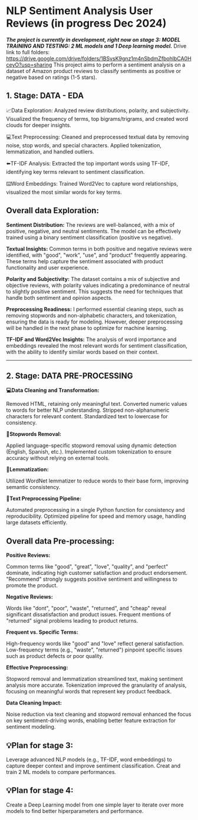 # NLP **Sentiment Analysis User Reviews** (in progress Dec 2024)
***The project is currently in development, right now on stage 3: MODEL TRAINING AND TESTING: 2 ML models and 1 Deep learning model.***
Drive link to full folders: https://drive.google.com/drive/folders/1BSvsK9gnz1m4nSbdmZfbohlbCA0HceyO?usp=sharing
This project aims to perform a sentiment analysis on a dataset of Amazon product reviews to classify sentiments as positive or negative based on ratings (1-5 stars).


## **1. Stage: DATA - EDA**

📈Data Exploration: Analyzed review distributions, polarity, and subjectivity. Visualized the frequency of terms, top bigrams/trigrams, and created word clouds for deeper insights.

💻Text Preprocessing: Cleaned and preprocessed textual data by removing noise, stop words, and special characters. Applied tokenization, lemmatization, and handled outliers.

⬅️TF-IDF Analysis: Extracted the top important words using TF-IDF, identifying key terms relevant to sentiment classification.

⌨️Word Embeddings: Trained Word2Vec to capture word relationships, visualized the most similar words for key terms.


## **Overall data Exploration:**

**Sentiment Distribution:**
The reviews are well-balanced, with a mix of positive, negative, and neutral sentiments. The model can be effectively trained using a binary sentiment classification (positive vs negative).

**Textual Insights:**
Common terms in both positive and negative reviews were identified, with "good", "work", "use", and "product" frequently appearing. These terms help capture the sentiment associated with product functionality and user experience.

**Polarity and Subjectivity:** 
The dataset contains a mix of subjective and objective reviews, with polarity values indicating a predominance of neutral to slightly positive sentiment. This suggests the need for techniques that handle both sentiment and opinion aspects.

**Preprocessing Readiness:** 
I performed essential cleaning steps, such as removing stopwords and non-alphabetic characters, and tokenization, ensuring the data is ready for modeling. However, deeper preprocessing will be handled in the next phase to optimize for machine learning.

**TF-IDF and Word2Vec Insights:** 
The analysis of word importance and embeddings revealed the most relevant words for sentiment classification, with the ability to identify similar words based on their context.

__________________________________

## **2. Stage: DATA PRE-PROCESSING**

**💻Data Cleaning and Transformation:**

Removed HTML, retaining only meaningful text.
Converted numeric values to words for better NLP understanding.
Stripped non-alphanumeric characters for relevant content.
Standardized text to lowercase for consistency.

**🛑Stopwords Removal:**

Applied language-specific stopword removal using dynamic detection (English, Spanish, etc.).
Implemented custom tokenization to ensure accuracy without relying on external tools.


**📖Lemmatization:**

Utilized WordNet lemmatizer to reduce words to their base form, improving semantic consistency.


**💬Text Preprocessing Pipeline:**

Automated preprocessing in a single Python function for consistency and reproducibility.
Optimized pipeline for speed and memory usage, handling large datasets efficiently.


## **Overall data Pre-processing:**

**Positive Reviews:**

Common terms like "good", "great", "love", "quality", and "perfect" dominate, indicating high customer satisfaction and product endorsement.
"Recommend" strongly suggests positive sentiment and willingness to promote the product.

**Negative Reviews:**

Words like "dont", "poor", "waste", "returned", and "cheap" reveal significant dissatisfaction and product issues.
Frequent mentions of "returned" signal problems leading to product returns.

**Frequent vs. Specific Terms:**

High-frequency words like "good" and "love" reflect general satisfaction.
Low-frequency terms (e.g., "waste", "returned") pinpoint specific issues such as product defects or poor quality.

**Effective Preprocessing:**

Stopword removal and lemmatization streamlined text, making sentiment analysis more accurate.
Tokenization improved the granularity of analysis, focusing on meaningful words that represent key product feedback.

**Data Cleaning Impact:**

Noise reduction via text cleaning and stopword removal enhanced the focus on key sentiment-driving words, enabling better feature extraction for sentiment modeling.

## 💡**Plan for stage 3:**

Leverage advanced NLP models (e.g., TF-IDF, word embeddings) to capture deeper context and improve sentiment classification. Creat and train 2 ML models to compare performances.

## 💡**Plan for stage 4:**
Create a Deep Learning model from one simple layer to iterate over more models to find better hiperparameters and performance.
